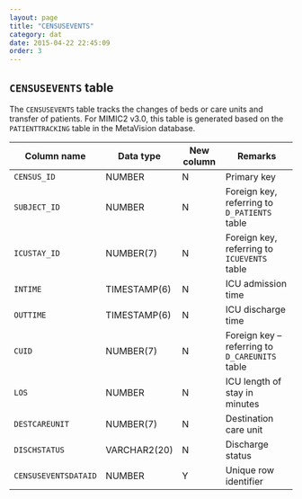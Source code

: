 ```yaml
---
layout: page
title: "CENSUSEVENTS"
category: dat
date: 2015-04-22 22:45:09
order: 3
---
```


## ```CENSUSEVENTS``` table

The ```CENSUSEVENTS``` table tracks the changes of beds or care units and
transfer of patients. For MIMIC2 v3.0, this table is generated based on
the ```PATIENTTRACKING``` table in the MetaVision database.

Column name | Data type | New column | Remarks
--- | --- | --- | ---
```CENSUS_ID``` | NUMBER | N | Primary key
```SUBJECT_ID``` | NUMBER | N | Foreign key, referring to ```D_PATIENTS``` table
```ICUSTAY_ID``` | NUMBER(7) | N | Foreign key, referring to ```ICUEVENTS``` table
```INTIME``` | TIMESTAMP(6) | N | ICU admission time
```OUTTIME``` | TIMESTAMP(6) | N | ICU discharge time
```CUID``` | NUMBER(7) | N | Foreign key – referring to ```D_CAREUNITS``` table
```LOS``` | NUMBER | N | ICU length of stay in minutes
```DESTCAREUNIT``` | NUMBER(7) | N | Destination care unit
```DISCHSTATUS``` | VARCHAR2(20) | N | Discharge status
```CENSUSEVENTSDATAID``` | NUMBER | Y | Unique row identifier

